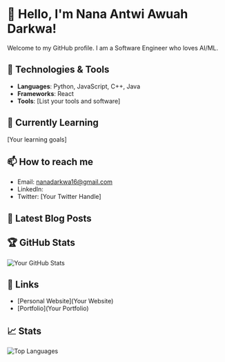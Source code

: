 # 👋 Hello, I'm  Nana Antwi Awuah Darkwa!

Welcome to my GitHub profile. I am a Software Engineer who loves AI/ML.

## 🚀 Technologies & Tools
- **Languages**: Python, JavaScript, C++, Java
- **Frameworks**: React
- **Tools**: [List your tools and software]

## 🌱 Currently Learning
[Your learning goals]

## 📫 How to reach me
- Email: nanadarkwa16@gmail.com
- LinkedIn: 
- Twitter: [Your Twitter Handle]

## 📝 Latest Blog Posts
<!-- BLOG-POST-LIST:START -->
<!-- BLOG-POST-LIST:END -->

## 🏆 GitHub Stats
![Your GitHub Stats](https://github-readme-stats.vercel.app/api?username=yourusername&show_icons=true&theme=radical)

## 🔗 Links
- [Personal Website](Your Website)
- [Portfolio](Your Portfolio)

## 📈 Stats
![Top Languages](https://github-readme-stats.vercel.app/api/top-langs/?username=yourusername&layout=compact)
